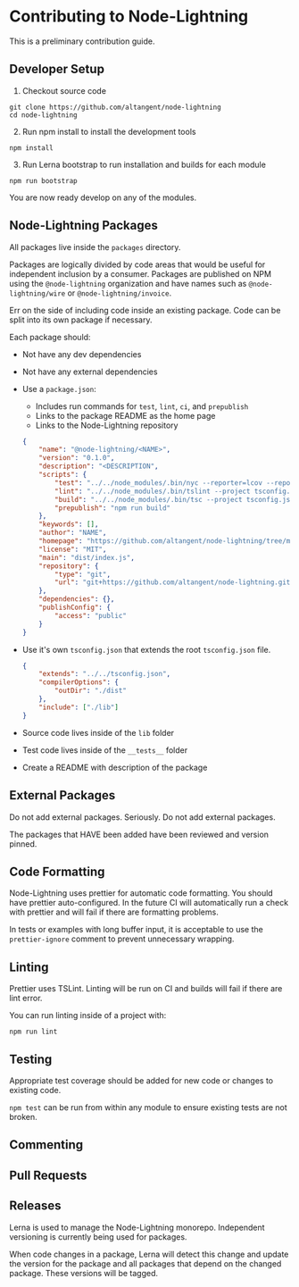 # Contributing to Node-Lightning

This is a preliminary contribution guide.

## Developer Setup

1. Checkout source code

```
git clone https://github.com/altangent/node-lightning
cd node-lightning
```

2. Run npm install to install the development tools

```
npm install
```

3. Run Lerna bootstrap to run installation and builds for each module

```
npm run bootstrap
```

You are now ready develop on any of the modules.

## Node-Lightning Packages

All packages live inside the `packages` directory.

Packages are logically divided by code areas that would be useful for independent inclusion by a consumer. Packages are published on NPM using the `@node-lightning` organization and have names such as `@node-lightning/wire` or `@node-lightning/invoice`.

Err on the side of including code inside an existing package. Code can be split into its own package if necessary.

Each package should:

-   Not have any dev dependencies
-   Not have any external dependencies
-   Use a `package.json`:
    -   Includes run commands for `test`, `lint`, `ci`, and `prepublish`
    -   Links to the package README as the home page
    -   Links to the Node-Lightning repository
    ```json
    {
        "name": "@node-lightning/<NAME>",
        "version": "0.1.0",
        "description": "<DESCRIPTION",
        "scripts": {
            "test": "../../node_modules/.bin/nyc --reporter=lcov --reporter=text --extension=.ts ../../node_modules/.bin/mocha --require ts-node/register --recursive \"__tests__/**/*.spec.*\"",
            "lint": "../../node_modules/.bin/tslint --project tsconfig.json --config ../../tslint.json",
            "build": "../../node_modules/.bin/tsc --project tsconfig.json",
            "prepublish": "npm run build"
        },
        "keywords": [],
        "author": "NAME",
        "homepage": "https://github.com/altangent/node-lightning/tree/master/packages/<NAME>",
        "license": "MIT",
        "main": "dist/index.js",
        "repository": {
            "type": "git",
            "url": "git+https://github.com/altangent/node-lightning.git"
        },
        "dependencies": {},
        "publishConfig": {
            "access": "public"
        }
    }
    ```
-   Use it's own `tsconfig.json` that extends the root `tsconfig.json` file.

    ```json
    {
        "extends": "../../tsconfig.json",
        "compilerOptions": {
            "outDir": "./dist"
        },
        "include": ["./lib"]
    }
    ```

-   Source code lives inside of the `lib` folder
-   Test code lives inside of the `__tests__` folder
-   Create a README with description of the package

## External Packages

Do not add external packages. Seriously. Do not add external packages.

The packages that HAVE been added have been reviewed and version pinned.

## Code Formatting

Node-Lightning uses prettier for automatic code formatting. You should have prettier auto-configured. In the future CI will automatically run a check with prettier and will fail if there are formatting problems.

In tests or examples with long buffer input, it is acceptable to use the `prettier-ignore` comment to prevent unnecessary wrapping.

## Linting

Prettier uses TSLint. Linting will be run on CI and builds will fail if there are lint error.

You can run linting inside of a project with:

```
npm run lint
```

## Testing

Appropriate test coverage should be added for new code or changes to existing code.

`npm test` can be run from within any module to ensure existing tests are not broken.

## Commenting

## Pull Requests

## Releases

Lerna is used to manage the Node-Lightning monorepo. Independent versioning is currently being used for packages.

When code changes in a package, Lerna will detect this change and update the version for the package and all packages that depend on the changed package. These versions will be tagged.
